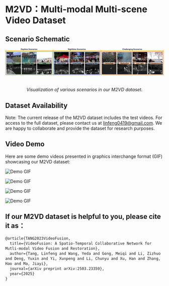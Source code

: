# M2VD：Multi-modal Multi-scene Video Dataset 

## Scenario Schematic
<div>
    <img src="https://github.com/Linfeng-Tang/M2VD/blob/main/Video/Demo/datasets.png" alt="Framework" style="display:inline-block;margin-right:20px;margin-bottom:20px;">
</div>
<p align="center">
    <em>Visualization of various scenarios in our M2VD dataset.</em>
</p>

## Dataset Availability
Note: The current release of the M2VD dataset includes the test videos. 
For access to the full dataset, please contact us at linfeng0419@gmail.com. We are happy to collaborate and provide the dataset for research purposes.

## Video Demo
Here are some demo videos presented in graphics interchange format (GIF) showcasing our M2VD dataset:


![Demo GIF](https://github.com/Linfeng-Tang/M2VD/blob/main/Video/Demo/0118_1803.gif)

![Demo GIF](https://github.com/Linfeng-Tang/M2VD/blob/main/Video/Demo/1230_1154.gif)

![Demo GIF](https://github.com/Linfeng-Tang/M2VD/blob/main/Video/Demo/0114_1551.gif)

![Demo GIF](https://github.com/Linfeng-Tang/M2VD/blob/main/Video/Demo/0115_1831.gif)

## If our M2VD dataset is helpful to you, please cite it as：
```
@article{TANG2023VideoFusion,
  title={VideoFusion: A Spatio-Temporal Collaborative Network for Mutli-modal Video Fusion and Restoration},
  author={Tang, Linfeng and Wang, Yeda and Gong, Meiqi and Li, Zizhuo and Deng, Yuxin and Yi, Xunpeng and Li, Chunyu and Xu, Han and Zhang, Hao and Ma, Jiayi},
  journal={arXiv preprint arXiv:2503.23359},
  year={2025}
}
```
